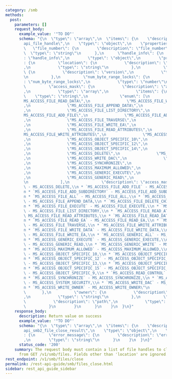 ```yaml
---
category: /smb
methods:
  post:
    parameters: []
    request_body:
      example_value: '"TO DO"'
      schema: "{\n  \"type\": \"array\",\n  \"items\": {\n    \"description\": \"\
        api_file_handle\",\n    \"type\": \"object\",\n    \"properties\": {\n   \
        \   \"file_number\": {\n        \"description\": \"file_number\",\n      \
        \  \"type\": \"string\"\n      },\n      \"handle_info\": {\n        \"description\"\
        : \"handle_info\",\n        \"type\": \"object\",\n        \"properties\"\
        : {\n          \"location\": {\n            \"description\": \"location\"\
        ,\n            \"type\": \"string\"\n          },\n          \"version\":\
        \ {\n            \"description\": \"version\",\n            \"type\": \"number\"\
        \n          },\n          \"num_byte_range_locks\": {\n            \"description\"\
        : \"num_byte_range_locks\",\n            \"type\": \"number\"\n          },\n\
        \          \"access_mask\": {\n            \"description\": \"access_mask\"\
        ,\n            \"type\": \"array\",\n            \"items\": {\n          \
        \    \"type\": \"string\",\n              \"enum\": [\n                \"\
        MS_ACCESS_FILE_READ_DATA\",\n                \"MS_ACCESS_FILE_WRITE_DATA\"\
        ,\n                \"MS_ACCESS_FILE_APPEND_DATA\",\n                \"MS_ACCESS_FILE_EXECUTE\"\
        ,\n                \"MS_ACCESS_FILE_LIST_DIRECTORY\",\n                \"\
        MS_ACCESS_FILE_ADD_FILE\",\n                \"MS_ACCESS_FILE_ADD_SUBDIRECTORY\"\
        ,\n                \"MS_ACCESS_FILE_TRAVERSE\",\n                \"MS_ACCESS_FILE_READ_EA\"\
        ,\n                \"MS_ACCESS_FILE_WRITE_EA\",\n                \"MS_ACCESS_FILE_DELETE_CHILD\"\
        ,\n                \"MS_ACCESS_FILE_READ_ATTRIBUTES\",\n                \"\
        MS_ACCESS_FILE_WRITE_ATTRIBUTES\",\n                \"MS_ACCESS_OBJECT_SPECIFIC_9\"\
        ,\n                \"MS_ACCESS_OBJECT_SPECIFIC_10\",\n                \"MS_ACCESS_OBJECT_SPECIFIC_11\"\
        ,\n                \"MS_ACCESS_OBJECT_SPECIFIC_12\",\n                \"MS_ACCESS_OBJECT_SPECIFIC_13\"\
        ,\n                \"MS_ACCESS_OBJECT_SPECIFIC_14\",\n                \"MS_ACCESS_OBJECT_SPECIFIC_15\"\
        ,\n                \"MS_ACCESS_DELETE\",\n                \"MS_ACCESS_READ_CONTROL\"\
        ,\n                \"MS_ACCESS_WRITE_DAC\",\n                \"MS_ACCESS_WRITE_OWNER\"\
        ,\n                \"MS_ACCESS_SYNCHRONIZE\",\n                \"MS_ACCESS_SYSTEM_SECURITY\"\
        ,\n                \"MS_ACCESS_MAXIMUM_ALLOWED\",\n                \"MS_ACCESS_GENERIC_ALL\"\
        ,\n                \"MS_ACCESS_GENERIC_EXECUTE\",\n                \"MS_ACCESS_GENERIC_WRITE\"\
        ,\n                \"MS_ACCESS_GENERIC_READ\",\n                \"MS_ACCESS_FILE_ALL\"\
        \n              ],\n              \"description\": \"access_mask:\\n * `MS_ACCESS_DELETE`\
        \ - MS_ACCESS_DELETE,\\n * `MS_ACCESS_FILE_ADD_FILE` - MS_ACCESS_FILE_ADD_FILE,\\\
        n * `MS_ACCESS_FILE_ADD_SUBDIRECTORY` - MS_ACCESS_FILE_ADD_SUBDIRECTORY,\\\
        n * `MS_ACCESS_FILE_ALL` - MS_ACCESS_FILE_ALL,\\n * `MS_ACCESS_FILE_APPEND_DATA`\
        \ - MS_ACCESS_FILE_APPEND_DATA,\\n * `MS_ACCESS_FILE_DELETE_CHILD` - MS_ACCESS_FILE_DELETE_CHILD,\\\
        n * `MS_ACCESS_FILE_EXECUTE` - MS_ACCESS_FILE_EXECUTE,\\n * `MS_ACCESS_FILE_LIST_DIRECTORY`\
        \ - MS_ACCESS_FILE_LIST_DIRECTORY,\\n * `MS_ACCESS_FILE_READ_ATTRIBUTES` -\
        \ MS_ACCESS_FILE_READ_ATTRIBUTES,\\n * `MS_ACCESS_FILE_READ_DATA` - MS_ACCESS_FILE_READ_DATA,\\\
        n * `MS_ACCESS_FILE_READ_EA` - MS_ACCESS_FILE_READ_EA,\\n * `MS_ACCESS_FILE_TRAVERSE`\
        \ - MS_ACCESS_FILE_TRAVERSE,\\n * `MS_ACCESS_FILE_WRITE_ATTRIBUTES` - MS_ACCESS_FILE_WRITE_ATTRIBUTES,\\\
        n * `MS_ACCESS_FILE_WRITE_DATA` - MS_ACCESS_FILE_WRITE_DATA,\\n * `MS_ACCESS_FILE_WRITE_EA`\
        \ - MS_ACCESS_FILE_WRITE_EA,\\n * `MS_ACCESS_GENERIC_ALL` - MS_ACCESS_GENERIC_ALL,\\\
        n * `MS_ACCESS_GENERIC_EXECUTE` - MS_ACCESS_GENERIC_EXECUTE,\\n * `MS_ACCESS_GENERIC_READ`\
        \ - MS_ACCESS_GENERIC_READ,\\n * `MS_ACCESS_GENERIC_WRITE` - MS_ACCESS_GENERIC_WRITE,\\\
        n * `MS_ACCESS_MAXIMUM_ALLOWED` - MS_ACCESS_MAXIMUM_ALLOWED,\\n * `MS_ACCESS_OBJECT_SPECIFIC_10`\
        \ - MS_ACCESS_OBJECT_SPECIFIC_10,\\n * `MS_ACCESS_OBJECT_SPECIFIC_11` - MS_ACCESS_OBJECT_SPECIFIC_11,\\\
        n * `MS_ACCESS_OBJECT_SPECIFIC_12` - MS_ACCESS_OBJECT_SPECIFIC_12,\\n * `MS_ACCESS_OBJECT_SPECIFIC_13`\
        \ - MS_ACCESS_OBJECT_SPECIFIC_13,\\n * `MS_ACCESS_OBJECT_SPECIFIC_14` - MS_ACCESS_OBJECT_SPECIFIC_14,\\\
        n * `MS_ACCESS_OBJECT_SPECIFIC_15` - MS_ACCESS_OBJECT_SPECIFIC_15,\\n * `MS_ACCESS_OBJECT_SPECIFIC_9`\
        \ - MS_ACCESS_OBJECT_SPECIFIC_9,\\n * `MS_ACCESS_READ_CONTROL` - MS_ACCESS_READ_CONTROL,\\\
        n * `MS_ACCESS_SYNCHRONIZE` - MS_ACCESS_SYNCHRONIZE,\\n * `MS_ACCESS_SYSTEM_SECURITY`\
        \ - MS_ACCESS_SYSTEM_SECURITY,\\n * `MS_ACCESS_WRITE_DAC` - MS_ACCESS_WRITE_DAC,\\\
        n * `MS_ACCESS_WRITE_OWNER` - MS_ACCESS_WRITE_OWNER\"\n            }\n   \
        \       },\n          \"owner\": {\n            \"description\": \"owner\"\
        ,\n            \"type\": \"string\"\n          },\n          \"path\": {\n\
        \            \"description\": \"path\",\n            \"type\": \"string\"\n\
        \          }\n        }\n      }\n    }\n  }\n}"
    response_body:
      description: Return value on success
      example_value: '"TO DO"'
      schema: "{\n  \"type\": \"array\",\n  \"items\": {\n    \"description\": \"\
        api_smb2_file_close_result\",\n    \"type\": \"object\",\n    \"properties\"\
        : {\n      \"error_message\": {\n        \"description\": \"error_message\"\
        ,\n        \"type\": \"string\"\n      }\n    }\n  }\n}"
      status_code: '200'
    summary: The request body must contain a list of file handles to close, as returned
      from GET /v1/smb/files. Fields other than 'location' are ignored.
rest_endpoint: /v1/smb/files/close
permalink: /rest-api-guide/smb/files_close.html
sidebar: rest_api_guide_sidebar
---
```

